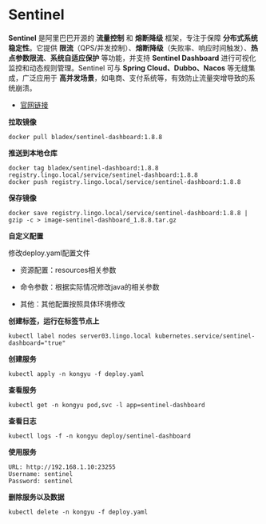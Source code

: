 # Sentinel

**Sentinel** 是阿里巴巴开源的 **流量控制** 和 **熔断降级** 框架，专注于保障 **分布式系统稳定性**。它提供 **限流**（QPS/并发控制）、**熔断降级**（失败率、响应时间触发）、**热点参数限流**、**系统自适应保护** 等功能，并支持 **Sentinel Dashboard** 进行可视化监控和动态规则管理。Sentinel 可与 **Spring Cloud、Dubbo、Nacos** 等无缝集成，广泛应用于 **高并发场景**，如电商、支付系统等，有效防止流量突增导致的系统崩溃。

- [官网链接](https://sentinelguard.io/zh-cn/index.html)



**拉取镜像**

```
docker pull bladex/sentinel-dashboard:1.8.8
```

**推送到本地仓库**

```
docker tag bladex/sentinel-dashboard:1.8.8 registry.lingo.local/service/sentinel-dashboard:1.8.8
docker push registry.lingo.local/service/sentinel-dashboard:1.8.8
```

**保存镜像**

```
docker save registry.lingo.local/service/sentinel-dashboard:1.8.8 | gzip -c > image-sentinel-dashboard_1.8.8.tar.gz
```

**自定义配置**

修改deploy.yaml配置文件

- 资源配置：resources相关参数
- 命令参数：根据实际情况修改java的相关参数


- 其他：其他配置按照具体环境修改

**创建标签，运行在标签节点上**

```
kubectl label nodes server03.lingo.local kubernetes.service/sentinel-dashboard="true"
```

**创建服务**

```
kubectl apply -n kongyu -f deploy.yaml
```

**查看服务**

```
kubectl get -n kongyu pod,svc -l app=sentinel-dashboard
```

**查看日志**

```
kubectl logs -f -n kongyu deploy/sentinel-dashboard
```

**使用服务**

```
URL: http://192.168.1.10:23255
Username: sentinel
Password: sentinel
```

**删除服务以及数据**

```
kubectl delete -n kongyu -f deploy.yaml
```

